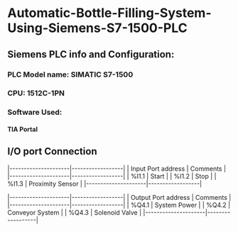 ﻿# Automatic-Bottle-Filling-System-Using-Siemens-S7-1500-PLC
 
## Siemens PLC info and Configuration:

### PLC Model name: SIMATIC S7-1500

### CPU: 1512C-1PN 

### Software Used:

#### TIA Portal

## I/O port Connection

|---------------------|------------------|
| Input Port address  | Comments         |
|---------------------|------------------|
| %I1.1               | Start            |
| %I1.2               | Stop             |
| %I1.3               | Proximity Sensor |
|---------------------|------------------|

|---------------------|------------------|
| Output Port address | Comments         |
|---------------------|------------------|
| %Q4.1               | System Power     |
| %Q4.2               | Conveyor System  |
| %Q4.3               | Solenoid Valve   |
|---------------------|------------------|
